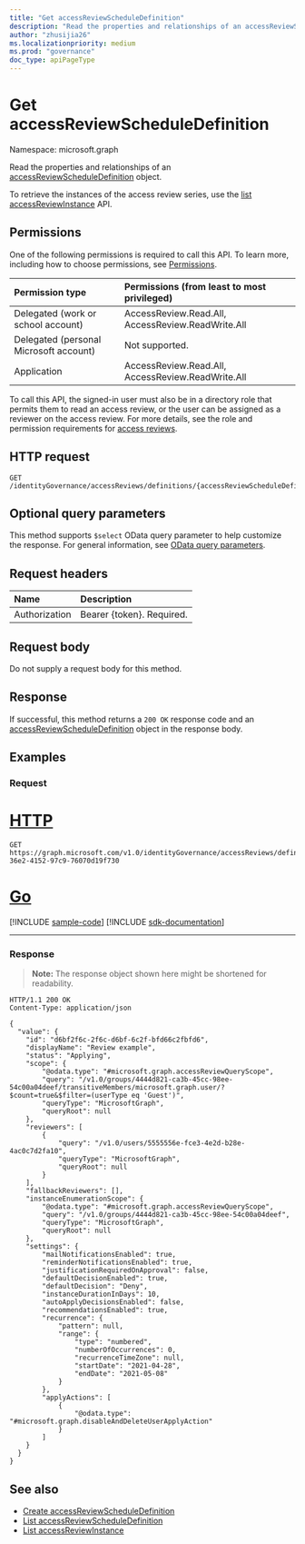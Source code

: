 ```yaml
---
title: "Get accessReviewScheduleDefinition"
description: "Read the properties and relationships of an accessReviewScheduleDefinition object."
author: "zhusijia26"
ms.localizationpriority: medium
ms.prod: "governance"
doc_type: apiPageType
---
```


# Get accessReviewScheduleDefinition
Namespace: microsoft.graph

Read the properties and relationships of an [accessReviewScheduleDefinition](../resources/accessreviewscheduledefinition.md) object.

To retrieve the instances of the access review series, use the [list accessReviewInstance](accessreviewscheduledefinition-list-instances.md) API.

## Permissions
One of the following permissions is required to call this API. To learn more, including how to choose permissions, see [Permissions](/graph/permissions-reference).

|Permission type|Permissions (from least to most privileged)|
|:---|:---|
|Delegated (work or school account)|AccessReview.Read.All, AccessReview.ReadWrite.All|
|Delegated (personal Microsoft account)|Not supported.|
|Application|AccessReview.Read.All, AccessReview.ReadWrite.All|

To call this API, the signed-in user must also be in a directory role that permits them to read an access review, or the user can be assigned as a reviewer on the access review.  For more details, see the role and permission requirements for [access reviews](../resources/accessreviewsv2-overview.md).

## HTTP request

<!-- {
  "blockType": "ignored"
}
-->
``` http
GET /identityGovernance/accessReviews/definitions/{accessReviewScheduleDefinitionId}
```

## Optional query parameters
This method supports `$select` OData query parameter to help customize the response. For general information, see [OData query parameters](/graph/query-parameters).

## Request headers
|Name|Description|
|:---|:---|
|Authorization|Bearer {token}. Required.|

## Request body
Do not supply a request body for this method.

## Response

If successful, this method returns a `200 OK` response code and an [accessReviewScheduleDefinition](../resources/accessreviewscheduledefinition.md) object in the response body.

## Examples

### Request

# [HTTP](#tab/http)
<!-- {
  "blockType": "request",
  "name": "get_accessreviewscheduledefinition"
}
-->
``` http
GET https://graph.microsoft.com/v1.0/identityGovernance/accessReviews/definitions/3856fd6f-36e2-4152-97c9-76070d19f730
```

# [Go](#tab/go)
[!INCLUDE [sample-code](../includes/snippets/go/get-accessreviewscheduledefinition-go-snippets.md)]
[!INCLUDE [sdk-documentation](../includes/snippets/snippets-sdk-documentation-link.md)]

---



### Response
>**Note:** The response object shown here might be shortened for readability.
<!-- {
  "blockType": "response",
  "truncated": true,
  "@odata.type": "microsoft.graph.accessReviewScheduleDefinition"
}
-->
``` http
HTTP/1.1 200 OK
Content-Type: application/json

{
  "value": {
    "id": "d6bf2f6c-2f6c-d6bf-6c2f-bfd66c2fbfd6",
    "displayName": "Review example",
    "status": "Applying",
    "scope": {
        "@odata.type": "#microsoft.graph.accessReviewQueryScope",
        "query": "/v1.0/groups/4444d821-ca3b-45cc-98ee-54c00a04deef/transitiveMembers/microsoft.graph.user/?$count=true&$filter=(userType eq 'Guest')",
        "queryType": "MicrosoftGraph",
        "queryRoot": null
    },
    "reviewers": [
        {
            "query": "/v1.0/users/5555556e-fce3-4e2d-b28e-4ac0c7d2fa10",
            "queryType": "MicrosoftGraph",
            "queryRoot": null
        }
    ],
    "fallbackReviewers": [],
    "instanceEnumerationScope": {
        "@odata.type": "#microsoft.graph.accessReviewQueryScope",
        "query": "/v1.0/groups/4444d821-ca3b-45cc-98ee-54c00a04deef",
        "queryType": "MicrosoftGraph",
        "queryRoot": null
    },
    "settings": {
        "mailNotificationsEnabled": true,
        "reminderNotificationsEnabled": true,
        "justificationRequiredOnApproval": false,
        "defaultDecisionEnabled": true,
        "defaultDecision": "Deny",
        "instanceDurationInDays": 10,
        "autoApplyDecisionsEnabled": false,
        "recommendationsEnabled": true,
        "recurrence": {
            "pattern": null,
            "range": {
                "type": "numbered",
                "numberOfOccurrences": 0,
                "recurrenceTimeZone": null,
                "startDate": "2021-04-28",
                "endDate": "2021-05-08"
            }
        },
        "applyActions": [
            {
                "@odata.type": "#microsoft.graph.disableAndDeleteUserApplyAction"
            }
        ]
    }
  }
}
```

## See also

- [Create accessReviewScheduleDefinition](accessreviewset-post-definitions.md)
- [List accessReviewScheduleDefinition](accessreviewset-list-definitions.md)
- [List accessReviewInstance](accessreviewscheduledefinition-list-instances.md)
